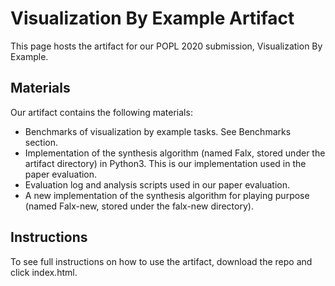 # Visualization By Example Artifact

This page hosts the artifact for our POPL 2020 submission, Visualization By Example.

## Materials
Our artifact contains the following materials:

* Benchmarks of visualization by example tasks. See Benchmarks section.
* Implementation of the synthesis algorithm (named Falx, stored under the artifact directory) in Python3. This is our implementation used in the paper evaluation.
* Evaluation log and analysis scripts used in our paper evaluation.
* A new implementation of the synthesis algorithm for playing purpose (named Falx-new, stored under the falx-new directory).

## Instructions

To see full instructions on how to use the artifact, download the repo and click index.html.
